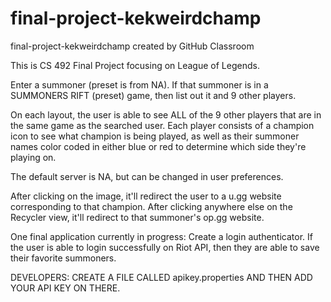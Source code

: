 # final-project-kekweirdchamp
final-project-kekweirdchamp created by GitHub Classroom


This is CS 492 Final Project focusing on League of Legends.

Enter a summoner (preset is from NA).
If that summoner is in a SUMMONERS RIFT (preset) game, then list out it and 9 other players.

On each layout, the user is able to see ALL of the 9 other players that are in the same game as the searched user.  Each player consists of a champion icon to see what champion is being played, as well as their summoner names color coded in either blue or red to determine which side they're playing on.

The default server is NA, but can be changed in user preferences.

After clicking on the image, it'll redirect the user to a u.gg website corresponding to that champion.
After clicking anywhere else on the Recycler view, it'll redirect to that summoner's op.gg website.

One final application currently in progress:
Create a login authenticator.  If the user is able to login successfully on Riot API, then they are able to save their favorite summoners.
  
DEVELOPERS: CREATE A FILE CALLED apikey.properties AND THEN ADD YOUR API KEY ON THERE.
